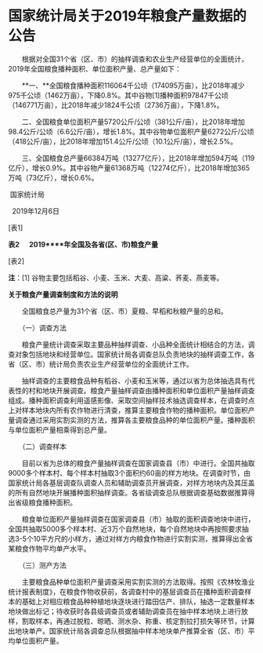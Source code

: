 # 国家统计局关于2019年粮食产量数据的公告

　　根据对全国31个省（区、市）的抽样调查和农业生产经营单位的全面统计，2019年全国粮食播种面积、单位面积产量、总产量如下：

　　**一、**全国粮食播种面积116064千公顷（174095万亩），比2018年减少975千公顷（1462万亩），下降0.8%。其中谷物\[1\]播种面积97847千公顷（146771万亩），比2018年减少1824千公顷（2736万亩），下降1.8%。

　　二、全国粮食单位面积产量5720公斤/公顷（381公斤/亩），比2018年增加98.4公斤/公顷（6.6公斤/亩），增长1.8%。其中谷物单位面积产量6272公斤/公顷（418公斤/亩），比2018年增加151.4公斤/公顷（10.1公斤/亩），增长2.5%。

　　三、全国粮食总产量66384万吨（13277亿斤），比2018年增加594万吨（119亿斤），增长0.9%。其中谷物产量61368万吨（12274亿斤），比2018年增加365万吨（73亿斤），增长0.6%。

 国家统计局

  2019年12月6日

\[表1\]

**表2      2019****年全国及各省(区、市)粮食产量**

\[表2\]

**注**：\[1\] 谷物主要包括稻谷、小麦、玉米、大麦、高粱、荞麦、燕麦等。

**关于粮食产量调查制度和方法的说明**

　　全国粮食总产量为31个省（区、市）夏粮、早稻和秋粮产量的总和。

　　（一）调查方法

　　粮食产量统计调查采取主要品种抽样调查、小品种全面统计相结合的方法，调查对象包括地块和经营单位。国家统计局各调查总队负责地块的抽样调查工作，各省（区、市）统计局负责农业生产经营单位的全面统计工作。

　　抽样调查的主要粮食品种有稻谷、小麦和玉米等，通过以省为总体抽选具有代表性的村和地块开展调查。粮食产量抽样调查由播种面积和单位面积产量抽样调查组成。播种面积调查利用遥感影像、采取空间抽样技术抽选调查样本，在调查时点上对样本地块内所有农作物进行清查，推算主要粮食作物的播种面积。单位面积产量调查通过采用实割实测的方法，推算各主要粮食品种的单位面积产量。播种面积与单位面积产量相乘得到总产量。

　　（二）调查样本

　　目前以省为总体的粮食产量抽样调查在国家调查县（市）中进行。全国共抽取9000多个样本村、每个样本村抽取3个面积约60亩的样方地块。在调查时节，由国家统计局各基层调查队调查人员和辅助调查员开展调查，对样方地块内及其压盖的所有自然地块开展播种面积抽样调查。各省级调查总队根据调查基础数据推算得出省级粮食播种面积。

　　粮食单位面积产量抽样调查在国家调查县（市）抽取的面积调查地块中进行，全国共抽取5000多个样本村、近3万个自然地块，每个自然地块中再按照要求抽选3-5个10平方尺的小样方，通过对样方内粮食作物进行实割实测，推算得出全省某粮食作物平均单产水平。

　　（三）测产方法

　　主要粮食品种单位面积产量调查采用实割实测的方法取得。按照《农林牧渔业统计报表制度》，在粮食作物收获前，各调查村中的基层调查员在播种面积调查样本的基础上对相应粮食品种种植地块逐块进行踏田估产、排队，抽选一定数量样本地块做出标记；待收获时各县级调查员或者辅助调查员在抽中样本地块上进行放样，割取样本，再通过脱粒、晾晒、测水杂、称重、核定割拉打损失等环节，计算出地块单产。国家统计局各调查总队根据抽中样本地块单产推算全省（区、市）平均单位面积产量。